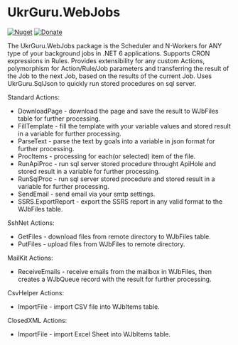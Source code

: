 # UkrGuru.WebJobs
[![Nuget](https://img.shields.io/nuget/v/UkrGuru.WebJobs)](https://www.nuget.org/packages/UkrGuru.WebJobs/)
[![Donate](https://img.shields.io/badge/Donate-PayPal-yellow.svg)](https://www.paypal.com/donate/?hosted_button_id=BPUF3H86X96YN)

The UkrGuru.WebJobs package is the Scheduler and N-Workers for ANY type of your background jobs in .NET 6 applications. 
Supports CRON expressions in Rules. Provides extensibility for any custom Actions, polymorphism for Action/Rule/Job parameters 
and transferring the result of the Job to the next Job, based on the results of the current Job. 
Uses UkrGuru.SqlJson to quickly run stored procedures on sql server.

Standard Actions:
- DownloadPage - download the page and save the result to WJbFiles table for further processing.
- FillTemplate - fill the template with your variable values and stored result in a variable for further processing.
- ParseText - parse the text by goals into a variable in json format for further processing.
- ProcItems - processing for each(or selected) item of the file.
- RunApiProc - run sql server stored procedure throught ApiHole and stored result in a variable for further processing.
- RunSqlProc - run sql server stored procedure and stored result in a variable for further processing.
- SendEmail - send email via your smtp settings.
- SSRS.ExportReport - export the SSRS report in any valid format to the WJbFiles table.

SshNet Actions:
- GetFiles - download files from remote directory to WJbFiles table.
- PutFiles - upload files from WJbFiles to remote directory.

MailKit Actions:
- ReceiveEmails - receive emails from the mailbox in WJbFiles, then creates a WJbQueue record with the result for further processing.

CsvHelper Actions:
- ImportFile - import CSV file into WJbItems table.

ClosedXML Actions:
- ImportFile - import Excel Sheet into WJbItems table.